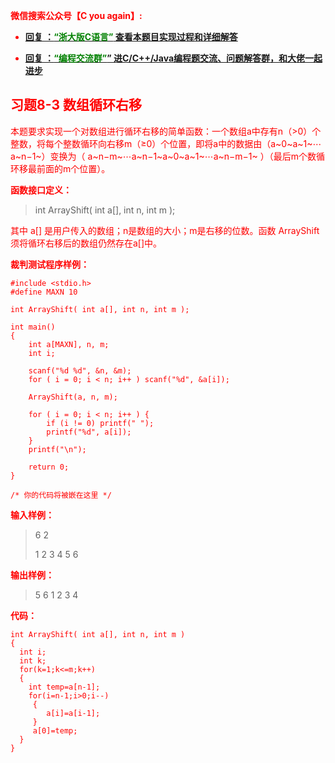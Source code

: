 
<font color='red'> **微信搜索公众号【C you again】:**

- [**回复 ：<font color='green'>“浙大版C语言”</font> 查看本题目实现过程和详细解答** ](  http://gzh.cyouagain.cn/) 
 
- [ **回复 ：<font color='green'>“编程交流群”</font>” 进C/C++/Java编程题交流、问题解答群，和大佬一起进步**  ](  http://cyouagain.cn/    ) 

## 习题8-3 数组循环右移

本题要求实现一个对数组进行循环右移的简单函数：一个数组a中存有n（>0）个整数，将每个整数循环向右移m（≥0）个位置，即将a中的数据由（a~​0~
​​ a~1~⋯a~​n−1~）变换为（ a~​n−m~⋯a~​n−1~a~0~a~1~⋯a~n−m−1~ ）（最后m个数循环移最前面的m个位置）。

**函数接口定义：**

> int ArrayShift( int a[], int n, int m );

其中 a[] 是用户传入的数组；n是数组的大小；m是右移的位数。函数 ArrayShift 须将循环右移后的数组仍然存在a[]中。

**裁判测试程序样例：**

    #include <stdio.h>
    #define MAXN 10
    
    int ArrayShift( int a[], int n, int m );
    
    int main()
    {
        int a[MAXN], n, m;
        int i;
    
        scanf("%d %d", &n, &m);
        for ( i = 0; i < n; i++ ) scanf("%d", &a[i]);
    
        ArrayShift(a, n, m);
    
        for ( i = 0; i < n; i++ ) {
            if (i != 0) printf(" ");
            printf("%d", a[i]);
        }
        printf("\n");
    
        return 0;
    }
    
    /* 你的代码将被嵌在这里 */

**输入样例：**

> 6 2 
>
> 1 2 3 4 5 6

**输出样例：**

> 5 6 1 2 3 4

**代码：**

```
int ArrayShift( int a[], int n, int m )
{
  int i;
  int k;
  for(k=1;k<=m;k++)
  {
    int temp=a[n-1];
    for(i=n-1;i>0;i--)
     {
        a[i]=a[i-1];
     }
     a[0]=temp;
  }
}

```




